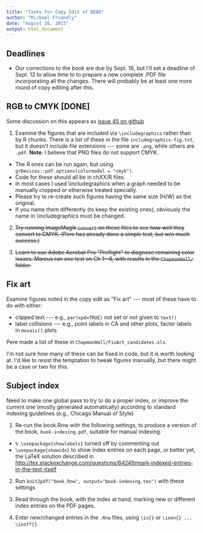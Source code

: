 ```yaml
---
title: "Tasks for Copy Edit of DDAR"
author: "Michael Friendly"
date: "August 26, 2015"
output: html_document
---
```


## Deadlines ##

* Our corrections to the book are due by Sept. 16, but I'll set a deadline of Sept. 12 to allow time to
to prepare a new complete .PDF file incorporating all the changes.  There will probably be at least
one more round of copy editing after this.

## RGB to CMYK [DONE]

Some discussion on this appears as [issue 45 on github](https://github.com/friendly/VCDR/issues/45)

1. Examine the figures that are included via `\includegraphics` rather than by R chunks.
There is a list of these in the file `includegraphics-fig.txt`, but it doesn't include file extensions --- some
are `.png`, while others are `.pdf`.  **Note**:  I believe that PNG files do not support CMYK.

*    The R ones can be run again, but using `grDevices::pdf.options(colormodel = "cmyk")`.
*    Code for these  should all be in chXX/R files. 
*    In most cases I used \includegraphics when a graph needed to be manually cropped or otherwise
treated specially. 
*    Please try to re-create such figures having the same size (H/W) as the original. 
*    If you name them differently (to keep the existing ones), obviously the name in \includegraphics must
be changed.


2. ~~Try running ImageMagik `convert` on these files to see how well they convert to CMYK.  (Pere has already done a simple
test, but w/o much success.)~~

3. ~~Learn to use Adobe Acrobat Pro "Preflight" to diagnose remaining color issues.  Marcus ran one test on Ch 1--6, with
results in the `ChapmanHall/` folder.~~

## Fix art

Examine figures noted in the copy edit as "Fix art" --- most of these have to do with either:

* clipped text --- e.g., `par(xpd=TRUE)` not set or not given to `text()`
* label collisions --- e.g., point labels in CA and other plots, factor labels in `mosaic()` plots

Pere made a list of these in `ChapmanHall/FixArt_candidates.xls`.  

I'm not sure how many of these can be fixed in code, but it is worth looking at.
I'd like to resist the temptation to tweak figures manually, but there might be a case or two for this.

## Subject index

Need to make one global pass to try to do a proper index, or improve the current one (mostly generated
automatically) according to standard indexing guidelines
(e.g., Chicago Manual of Style)

1.  Re-run the book.Rnw with the following settings, to produce a version of the book, `book-indexing.pdf`, 
suitable for manual indexing.
  * `% \usepackage{showlabels}` turned off by commenting out
  * `\usepackage{showidx}` to show index entries on each page, or better yet, the LaTeX solution described in
http://tex.stackexchange.com/questions/64249/mark-indexed-entries-in-the-text-itself

2. Run `knit2pdf("book.Rnw", output="book-indexing.tex")` with these settings

3. Read through the book, with the index at hand, marking new or different index entries on the PDF pages.

4. Enter new/changed entries in the `.Rnw` files, using `\ix{}` or `\ixon{} ... \ixoff{}`.


